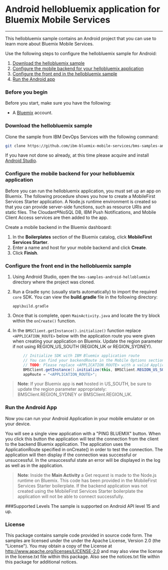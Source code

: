 # Android hellobluemix application for Bluemix Mobile Services
---
This hellobluemix sample contains an Android project that you can use to learn more about Bluemix Mobile Services.

Use the following steps to configure the hellobluemix sample for Android:

1. [Download the hellobluemix sample](#download-the-hellobluemix-sample)
2. [Configure the mobile backend for your hellobluemix application](#configure-the-mobile-backend-for-your-hellobluemix-application)
3. [Configure the front end in the hellobluemix sample](#configure-the-front-end-in-the-hellobluemix-sample)
4. [Run the Android app](#run-the-android-app)

### Before you begin
Before you start, make sure you have the following:

- A [Bluemix](http://bluemix.net) account.

### Download the hellobluemix sample
Clone the sample from IBM DevOps Services with the following command:

```bash
git clone https://github.com/ibm-bluemix-mobile-services/bms-samples-android-hellobluemix
```

If you have not done so already, at this time please acquire and install [Android Studio](https://developer.android.com/sdk/index.html).

### Configure the mobile backend for your hellobluemix application
Before you can run the hellobluemix application, you must set up an app on Bluemix.  The following procedure shows you how to create a MobileFirst Services Starter application. A Node.js runtime environment is created so that you can provide server-side functions, such as resource URIs and static files. The Cloudant®NoSQL DB, IBM Push Notifications, and Mobile Client Access services are then added to the app.

Create a mobile backend in the  Bluemix dashboard:

1.	In the **Boilerplates** section of the Bluemix catalog, click **MobileFirst Services Starter**.
2.	Enter a name and host for your mobile backend and click **Create**.
3.	Click **Finish**.

### Configure the front end in the hellobluemix sample
1. Using Android Studio, open the `bms-samples-android-hellobluemix` directory where the project was cloned.
2. Run a Gradle sync (usually starts automatically) to import the required `core` SDK. You can view the **build.gradle** file in the following directory:

	`app\build.gradle`

3. Once that is complete, open `MainActivity.java` and locate the try block within the ```onCreate()``` function.
4. In the ```BMSClient.getInstance().initialize()``` function replace ```<APPLICATION_ROUTE>``` below with the application route you were given when creating your application on Bluemix. Update the region parameter if not using REGION_US_SOUTH (REGION_UK or REGION_SYDNEY).
```java
		// Initialize SDK with IBM Bluemix application route
		// You can find your backendRoute in the Mobile Options section on top of your Bluemix MCA dashboard
		// TODO: Please replace <APPLICATION_ROUTE> with a valid ApplicationRoute and change region appropriately
		BMSClient.getInstance().initialize(this, BMSClient.REGION_US_SOUTH);
		appRoute = "<APPLICATION_ROUTE>";
```

> **Note**: If your Bluemix app is **not** hosted in US_SOUTH, be sure to update the region parameter appropriately: BMSClient.REGION_SYDNEY or BMSClient.REGION_UK.

### Run the Android App
Now you can run your Android Application in your mobile emulator or on your device.

You will see a single view application with a "PING BLUEMIX" button. When you click this button the application will test the connection from the client to the backend Bluemix application. The application uses the ApplicationRoute specified in onCreate() in order to test the connection. The application will then display if the connection was successful or unsuccessful. In the unsuccessful state an error will be displayed in the log as well as in the application.

>**Note**: Inside the **Main Activity** a Get request is made to the Node.js runtime on Bluemix. This code has been provided in the MobileFirst Services Starter boilerplate. If the backend application was not created using the MobileFirst Services Starter boilerplate the application will not be able to connect successfully.


###Supported Levels
The sample is supported on Android API level 15 and up.


### License
This package contains sample code provided in source code form. The samples are licensed under the under the Apache License, Version 2.0 (the "License"). You may obtain a copy of the License at http://www.apache.org/licenses/LICENSE-2.0 and may also view the license in the license.txt file within this package. Also see the notices.txt file within this package for additional notices.
